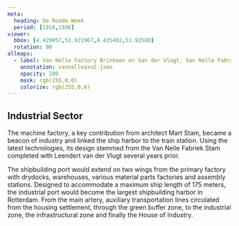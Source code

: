 ```yaml
---
meta:
  heading: De Roode Week
  period: [1918,1936]
viewer:
  bbox: [4.429057,51.921967,4.435402,51.92588]
  rotation: 90
allmaps:
  - label: Van Nelle Factory Brinkman en Van der Vlugt, Van Nelle Fabriek, Rotterdam, 1927-1930. Collectie NAi, BROX 5t4302 Het.
    annotation: vannelleaxo2.json
    opacity: 100
    mask: rgb(255,0,0)
    colorize: rgb(255,0,0)
---
```


## Industrial Sector

The machine factory, a key contribution from architect Mart Stam, became a beacon of industry and linked the ship harbor to the train station. Using the latest technologies, its design stemmed from the Van Nelle Fabriek Stam completed with Leendert van der Vlugt several years prior.

The shipbuilding port would extend on two wings from the primary factory with drydocks, warehouses, various material parts factories and assembly stations. Designed to accommodate a maximum ship length of 175 meters, the industrial port would become the largest shipbuilding harbor in Rotterdam. From the main artery, auxiliary transportation lines circulated from the housing settlement, through the green buffer zone, to the industrial zone, the infrastructural zone and finally the House of Industry.
